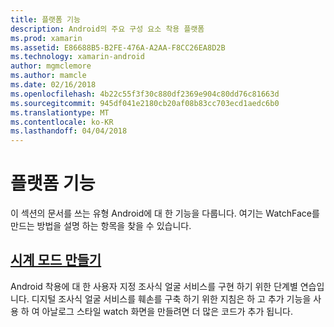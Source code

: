 ```yaml
---
title: 플랫폼 기능
description: Android의 주요 구성 요소 착용 플랫폼
ms.prod: xamarin
ms.assetid: E86688B5-B2FE-476A-A2AA-F8CC26EA8D2B
ms.technology: xamarin-android
author: mgmclemore
ms.author: mamcle
ms.date: 02/16/2018
ms.openlocfilehash: 4b22c55f3f30c880df2369e904c80dd76c81663d
ms.sourcegitcommit: 945df041e2180cb20af08b83cc703ecd1aedc6b0
ms.translationtype: MT
ms.contentlocale: ko-KR
ms.lasthandoff: 04/04/2018
---
```

# <a name="platform-features"></a>플랫폼 기능

이 섹션의 문서를 쓰는 유형 Android에 대 한 기능을 다룹니다. 여기는 WatchFace를 만드는 방법을 설명 하는 항목을 찾을 수 있습니다.
 
##  <a name="creating-a-watch-faceandroidwearplatformcreating-a-watchfacemd"></a>[시계 모드 만들기](~/android/wear/platform/creating-a-watchface.md)

Android 착용에 대 한 사용자 지정 조사식 얼굴 서비스를 구현 하기 위한 단계별 연습입니다. 디지털 조사식 얼굴 서비스를 훼손를 구축 하기 위한 지침은 하 고 추가 기능을 사용 하 여 아날로그 스타일 watch 화면을 만들려면 더 많은 코드가 추가 됩니다.
